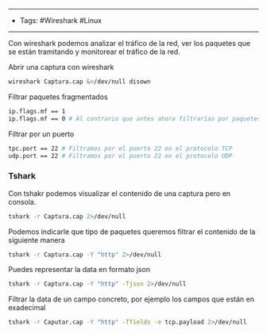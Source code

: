 -------
- Tags: #Wireshark #Linux 
-----

Con wireshark podemos analizar el tráfico de la red, ver los paquetes que se están tramitando y monitorear el tráfico de la red.

Abrir una captura con wireshark 
```bash
wireshark Captura.cap &>/dev/null disown
```

Filtrar paquetes fragmentados
```bash
ip.flags.mf == 1
ip.flags.mf == 0 # Al contrario que antes ahora filtrarías por paquetes enteros.
```

Filtrar por un puerto
```bash
tpc.port == 22 # Filtramos por el puerto 22 en el protocolo TCP
udp.port == 22 # Filtramos por el puerto 22 en el protocolo UDP
```


### Tshark
Con tshakr podemos visualizar el contenido de una captura pero en consola.
```bash
tshark -r Captura.cap 2>/dev/null 
```

Podemos indicarle que tipo de paquetes queremos filtrar el contenido de la siguiente manera
```bash
tshark -r Captura.cap -Y "http" 2>/dev/null 
```

Puedes representar la data en formato json 
```bash
tshark -r Captura.cap -Y "http" -Tjson 2>/dev/null
```

Filtrar la data de un campo concreto, por ejemplo los campos que están en exadecimal
```bash
tshark -r Caputar.cap -Y "http" -Tfields -e tcp.payload 2>/dev/null
```


